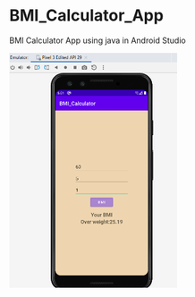 # BMI_Calculator_App
BMI Calculator App using java in Android Studio

<img
  src="https://github.com/SouravBarman001/BMI_Calculator_App/blob/main/BMI%20Calculator.png"
  alt="Alt text"
  title="Optional title"
  style="display: inline-block; margin: 0 auto; max-width: 300px">
